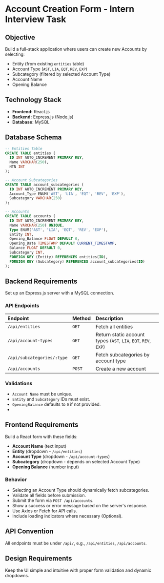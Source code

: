
# Account Creation Form - Intern Interview Task

## Objective
Build a full-stack application where users can create new Accounts by selecting:
- Entity (from existing `entities` table)
- Account Type (`AST`, `LIA`, `EQT`, `REV`, `EXP`)
- Subcategory (filtered by selected Account Type)
- Account Name
- Opening Balance

## Technology Stack
- **Frontend:** React.js
- **Backend:** Express.js (Node.js)
- **Database:** MySQL

## Database Schema

```sql
-- Entities Table
CREATE TABLE entities (
  ID INT AUTO_INCREMENT PRIMARY KEY,
  Name VARCHAR(250),
  NTN INT
);

-- Account Subcategories
CREATE TABLE account_subcategories (
  ID INT AUTO_INCREMENT PRIMARY KEY,
  Account_Type ENUM('AST', 'LIA', 'EQT', 'REV', 'EXP'),
  Subcategory VARCHAR(250)
);

-- Accounts
CREATE TABLE accounts (
  ID INT AUTO_INCREMENT PRIMARY KEY,
  Name VARCHAR(250) UNIQUE,
  Type ENUM('AST', 'LIA', 'EQT', 'REV', 'EXP'),
  Entity INT,
  Opening_Balance FLOAT DEFAULT 0,
  Opening_Date TIMESTAMP DEFAULT CURRENT_TIMESTAMP,
  Balance FLOAT DEFAULT 0,
  Subcategory INT,
  FOREIGN KEY (Entity) REFERENCES entities(ID),
  FOREIGN KEY (Subcategory) REFERENCES account_subcategories(ID)
);
```

## Backend Requirements

Set up an Express.js server with a MySQL connection.

### API Endpoints

| Endpoint | Method | Description |
|:---------|:-------|:------------|
| `/api/entities` | `GET` | Fetch all entities |
| `/api/account-types` | `GET` | Return static account types (`AST`, `LIA`, `EQT`, `REV`, `EXP`) |
| `/api/subcategories/:type` | `GET` | Fetch subcategories by account type |
| `/api/accounts` | `POST` | Create a new account |

### Validations
- `Account Name` must be unique.
- `Entity` and `Subcategory` IDs must exist.
- `OpeningBalance` defaults to `0` if not provided.
- 
## Frontend Requirements

Build a React form with these fields:
- **Account Name** (text input)
- **Entity** (dropdown - `/api/entities`)
- **Account Type** (dropdown - `/api/account-types`)
- **Subcategory** (dropdown - depends on selected Account Type)
- **Opening Balance** (number input)

### Behavior
- Selecting an Account Type should dynamically fetch subcategories.
- Validate all fields before submission.
- Submit the form via `POST /api/accounts`.
- Show a success or error message based on the server's response.
- Use Axios or Fetch for API calls.
- Include loading indicators where necessary (Optional).

## API Convention
All endpoints must be under `/api/`, e.g., `/api/entities`, `/api/accounts`.

## Design Requirements
Keep the UI simple and intuitive with proper form validation and dynamic dropdowns.
